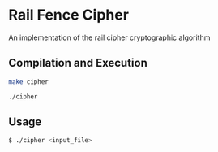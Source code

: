 # Rail Fence Cipher
An implementation of the rail cipher cryptographic algorithm

## Compilation and Execution
``` bash
make cipher
```

```bash
./cipher
```

## Usage

```bash
$ ./cipher <input_file>
```
